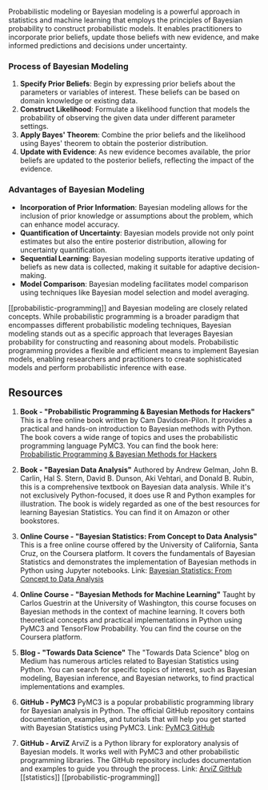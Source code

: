Probabilistic modeling or Bayesian modeling is a powerful approach in statistics and machine learning that employs the principles of Bayesian probability to construct probabilistic models. It enables practitioners to incorporate prior beliefs, update those beliefs with new evidence, and make informed predictions and decisions under uncertainty.
### Process of Bayesian Modeling

1. **Specify Prior Beliefs**: Begin by expressing prior beliefs about the parameters or variables of interest. These beliefs can be based on domain knowledge or existing data.
2. **Construct Likelihood**: Formulate a likelihood function that models the probability of observing the given data under different parameter settings.
3. **Apply Bayes' Theorem**: Combine the prior beliefs and the likelihood using Bayes' theorem to obtain the posterior distribution.
4. **Update with Evidence**: As new evidence becomes available, the prior beliefs are updated to the posterior beliefs, reflecting the impact of the evidence.
### Advantages of Bayesian Modeling

- **Incorporation of Prior Information**: Bayesian modeling allows for the inclusion of prior knowledge or assumptions about the problem, which can enhance model accuracy.
- **Quantification of Uncertainty**: Bayesian models provide not only point estimates but also the entire posterior distribution, allowing for uncertainty quantification.
- **Sequential Learning**: Bayesian modeling supports iterative updating of beliefs as new data is collected, making it suitable for adaptive decision-making.
- **Model Comparison**: Bayesian modeling facilitates model comparison using techniques like Bayesian model selection and model averaging.

[[probabilistic-programming]] and Bayesian modeling are closely related concepts. While probabilistic programming is a broader paradigm that encompasses different probabilistic modeling techniques, Bayesian modeling stands out as a specific approach that leverages Bayesian probability for constructing and reasoning about models. Probabilistic programming provides a flexible and efficient means to implement Bayesian models, enabling researchers and practitioners to create sophisticated models and perform probabilistic inference with ease.
## Resources

1. **Book - "Probabilistic Programming & Bayesian Methods for Hackers"** This is a free online book written by Cam Davidson-Pilon. It provides a practical and hands-on introduction to Bayesian methods with Python. The book covers a wide range of topics and uses the probabilistic programming language PyMC3. You can find the book here: [Probabilistic Programming & Bayesian Methods for Hackers](https://camdavidsonpilon.github.io/Probabilistic-Programming-and-Bayesian-Methods-for-Hackers/)
    
2. **Book - "Bayesian Data Analysis"** Authored by Andrew Gelman, John B. Carlin, Hal S. Stern, David B. Dunson, Aki Vehtari, and Donald B. Rubin, this is a comprehensive textbook on Bayesian data analysis. While it's not exclusively Python-focused, it does use R and Python examples for illustration. The book is widely regarded as one of the best resources for learning Bayesian Statistics. You can find it on Amazon or other bookstores.
    
3. **Online Course - "Bayesian Statistics: From Concept to Data Analysis"** This is a free online course offered by the University of California, Santa Cruz, on the Coursera platform. It covers the fundamentals of Bayesian Statistics and demonstrates the implementation of Bayesian methods in Python using Jupyter notebooks. Link: [Bayesian Statistics: From Concept to Data Analysis](https://www.coursera.org/learn/bayesian-statistics)
    
4. **Online Course - "Bayesian Methods for Machine Learning"** Taught by Carlos Guestrin at the University of Washington, this course focuses on Bayesian methods in the context of machine learning. It covers both theoretical concepts and practical implementations in Python using PyMC3 and TensorFlow Probability. You can find the course on the Coursera platform.

5. **Blog - "Towards Data Science"** The "Towards Data Science" blog on Medium has numerous articles related to Bayesian Statistics using Python. You can search for specific topics of interest, such as Bayesian modeling, Bayesian inference, and Bayesian networks, to find practical implementations and examples.
    
6. **GitHub - PyMC3** PyMC3 is a popular probabilistic programming library for Bayesian analysis in Python. The official GitHub repository contains documentation, examples, and tutorials that will help you get started with Bayesian Statistics using PyMC3. Link: [PyMC3 GitHub](https://github.com/pymc-devs/pymc3)
    
7. **GitHub - ArviZ** ArviZ is a Python library for exploratory analysis of Bayesian models. It works well with PyMC3 and other probabilistic programming libraries. The GitHub repository includes documentation and examples to guide you through the process. Link: [ArviZ GitHub](https://github.com/arviz-devs/arviz)
[[statistics]] [[probabilistic-programming]]